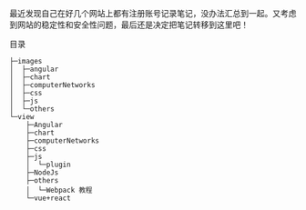 最近发现自己在好几个网站上都有注册账号记录笔记，没办法汇总到一起。又考虑到网站的稳定性和安全性问题，最后还是决定把笔记转移到这里吧！

目录

```
├─images
│  ├─angular
│  ├─chart
│  ├─computerNetworks
│  ├─css
│  ├─js
│  └─others
└─view
    ├─Angular
    ├─chart
    ├─computerNetworks
    ├─css
    ├─js
    │  └─plugin
    ├─NodeJs
    ├─others
    │  └─Webpack 教程
    └─vue+react
```
